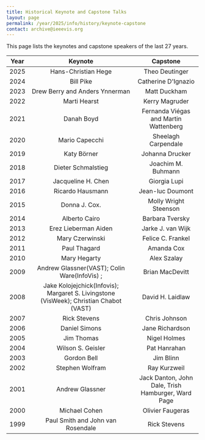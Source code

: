 ```yaml
---
title: Historical Keynote and Capstone Talks
layout: page
permalink: /year/2025/info/history/keynote-capstone
contact: archive@ieeevis.org
---
```


This page lists the keynotes and capstone speakers of the last 27 years.

| Year |                                        Keynote                                         |                      Capstone                      |
|------|:--------------------------------------------------------------------------------------:|:--------------------------------------------------:|
| 2025 |                                  Hans-Christian Hege                                   |                   Theo Deutinger                   |
| 2024 |                                       Bill Pike                                        |                Catherine D'Ignazio                 |
| 2023 |                             Drew Berry and Anders Ynnerman                             |                    Matt Duckham                    |
| 2022 |                                      Marti Hearst                                      |                   Kerry Magruder                   |
| 2021 |                                       Danah Boyd                                       |       Fernanda Viégas and Martin Wattenberg        |
| 2020 |                                     Mario Capecchi                                     |                Sheelagh Carpendale                 |
| 2019 |                                      Katy Börner                                       |                  Johanna Drucker                   |
| 2018 |                                   Dieter Schmalstieg                                   |                 Joachim M. Buhmann                 |
| 2017 |                                   Jacqueline H. Chen                                   |                    Giorgia Lupi                    |
| 2016 |                                    Ricardo Hausmann                                    |                  Jean-luc Doumont                  |
| 2015 |                                     Donna J. Cox.                                      |               Molly Wright Steenson                |
| 2014 |                                     Alberto Cairo                                      |                  Barbara Tversky                   |
| 2013 |                                  Erez Lieberman Aiden                                  |                 Jarke J. van Wijk                  |
| 2012 |                                    Mary Czerwinski                                     |                 Felice C. Frankel                  |
| 2011 |                                      Paul Thagard                                      |                     Amanda Cox                     |
| 2010 |                                      Mary Hegarty                                      |                    	Alex Szalay                    |
| 2009 |                      Andrew Glassner(VAST); Colin Ware(InfoVis) ;                      |                  Brian MacDevitt                   |
| 2008 | Jake Kolojejchick(Infovis); Margaret S. Livingstone (VisWeek); Christian Chabot (VAST) |                  David H. Laidlaw                  |
| 2007 |                                      Rick Stevens                                      |                   Chris Johnson                    |
| 2006 |                                     Daniel Simons                                      |                  Jane Richardson                   |
| 2005 |                                       Jim Thomas                                       |                    Nigel Holmes                    |
| 2004 |                                   Wilson S. Geisler                                    |                    Pat Hanrahan                    |
| 2003 |                                      Gordon Bell                                       |                     Jim Blinn                      |
| 2002 |                                    Stephen Wolfram                                     |                    Ray Kurzweil                    |
| 2001 |                                    Andrew Glassner                                     | Jack Danton, John Dale, Trish Hamburger, Ward Page |
| 2000 |                                     Michael Cohen                                      |                 	Olivier Faugeras                  |
| 1999 |                           Paul Smith and John van Rosendale                            |                    Rick Stevens                    |
